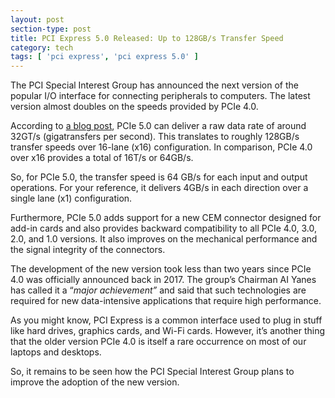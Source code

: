 ```yaml
---
layout: post
section-type: post
title: PCI Express 5.0 Released: Up to 128GB/s Transfer Speed
category: tech
tags: [ 'pci express', 'pci express 5.0' ]
---
```


<!-- wp:paragraph {"dropCap":true} -->
<p class="has-drop-cap">The
 PCI Special Interest Group has announced the next version of the 
popular I/O interface for connecting peripherals to computers. The 
latest version almost doubles on the speeds provided by PCIe 4.0.</p>
<!-- /wp:paragraph -->

<!-- wp:paragraph -->
<p>According to <a href="https://www.businesswire.com/news/home/20190529005766/en/PCI-SIG%C2%AE-Achieves-32GTs-New-PCI-Express%C2%AE-5.0" target="_blank" rel="noreferrer noopener">a blog post</a>,
 PCIe 5.0 can deliver a raw data rate of around 32GT/s (gigatransfers 
per second). This translates to roughly 128GB/s transfer speeds over 
16-lane (x16) configuration. In comparison, PCIe 4.0 over x16 provides a
 total of 16T/s or 64GB/s.</p>
<!-- /wp:paragraph -->

<!-- wp:paragraph -->
<p>So,
 for PCIe 5.0, the transfer speed is 64 GB/s for each input and output 
operations. For your reference, it delivers 4GB/s in each direction over
 a single lane (x1) configuration.</p>
<!-- /wp:paragraph -->

<!-- wp:paragraph -->
<p>Furthermore, PCIe 5.0 adds 
support for a new CEM connector designed for add-in cards and also 
provides backward compatibility to all PCIe 4.0, 3.0, 2.0, and 1.0 
versions. It also improves on the mechanical performance and the signal 
integrity of the connectors.</p>
<!-- /wp:paragraph -->

<!-- wp:paragraph -->
<p>The development of the new version 
took less than two years since PCIe 4.0 was officially announced back in
 2017. The group’s Chairman AI Yanes has called it a “<em>major achievement”</em> and said that such technologies are required for new data-intensive applications that require high performance.</p>
<!-- /wp:paragraph -->

<!-- wp:paragraph -->
<p>As
 you might know, PCI Express is a common interface used to plug in stuff
 like hard drives, graphics cards, and Wi-Fi cards. However, it’s 
another thing that the older version PCIe 4.0 is itself a rare 
occurrence on most of our laptops and desktops.</p>
<!-- /wp:paragraph -->

<!-- wp:paragraph -->
<p>So, it remains to be seen how the PCI Special Interest Group plans to improve the adoption of the new version.</p>
<!-- /wp:paragraph -->
